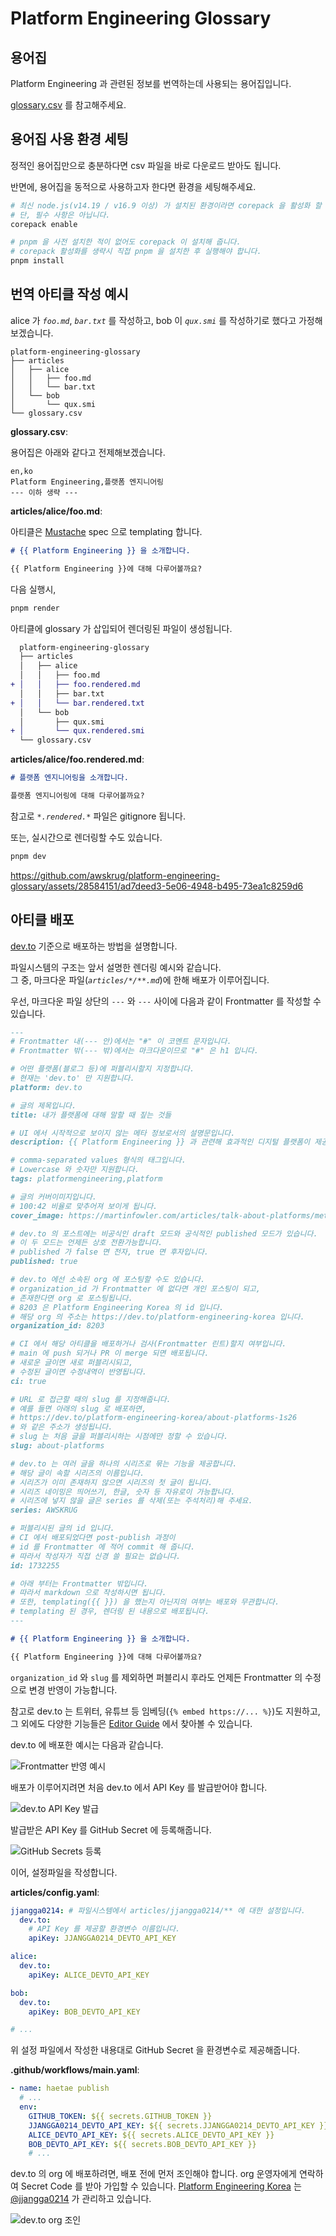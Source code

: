 # Platform Engineering Glossary

## 용어집

Platform Engineering 과 관련된 정보를 번역하는데 사용되는 용어집입니다.

[glossary.csv](./glossary.csv) 를 참고해주세요.

## 용어집 사용 환경 세팅

정적인 용어집만으로 충분하다면 csv 파일을 바로 다운로드 받아도 됩니다.

반면에, 용어집을 동적으로 사용하고자 한다면 환경을 세팅해주세요.

```bash
# 최신 node.js(v14.19 / v16.9 이상) 가 설치된 환경이라면 corepack 을 활성화 할 수 있습니다.
# 단, 필수 사항은 아닙니다.
corepack enable

# pnpm 을 사전 설치한 적이 없어도 corepack 이 설치해 줍니다.
# corepack 활성화를 생략시 직접 pnpm 을 설치한 후 실행해야 합니다.
pnpm install
```

## 번역 아티클 작성 예시

alice 가 *`foo.md`*, *`bar.txt`* 를 작성하고, bob 이 *`qux.smi`* 를 작성하기로 했다고 가정해보겠습니다.

```
platform-engineering-glossary
├── articles
│   ├── alice
│   │   ├── foo.md
│   │   └── bar.txt
│   └── bob
│       └── qux.smi
└── glossary.csv
```

**glossary.csv**:

용어집은 아래와 같다고 전제해보겠습니다.

```csv
en,ko
Platform Engineering,플랫폼 엔지니어링
--- 이하 생략 ---
```

**articles/alice/foo.md**:

아티클은 [Mustache](https://mustache.github.io) spec 으로 templating 합니다.

```md
# {{ Platform Engineering }} 을 소개합니다.

{{ Platform Engineering }}에 대해 다루어볼까요?
```

다음 실행시,

```bash
pnpm render
```

아티클에 glossary 가 삽입되어 렌더링된 파일이 생성됩니다.

```diff
  platform-engineering-glossary
  ├── articles
  │   ├── alice
  │   │   ├── foo.md
+ │   │   ├── foo.rendered.md
  │   │   ├── bar.txt
+ │   │   └── bar.rendered.txt
  │   └── bob
  │       ├── qux.smi
+ │       └── qux.rendered.smi
  └── glossary.csv
```

**articles/alice/foo.rendered.md**:

```md
# 플랫폼 엔지니어링을 소개합니다.

플랫폼 엔지니어링에 대해 다루어볼까요?
```

참고로 *`*.rendered.*`* 파일은 gitignore 됩니다.

또는, 실시간으로 렌더링할 수도 있습니다.

```bash
pnpm dev
```

<https://github.com/awskrug/platform-engineering-glossary/assets/28584151/ad7deed3-5e06-4948-b495-73ea1c8259d6>

## 아티클 배포

[dev.to](https://dev.to) 기준으로 배포하는 방법을 설명합니다.

파일시스템의 구조는 앞서 설명한 렌더링 예시와 같습니다.<br/>
그 중, 마크다운 파일(*`articles/*/**.md`*)에 한해 배포가 이루어집니다.

우선, 마크다운 파일 상단의 `---` 와 `---` 사이에 다음과 같이 Frontmatter 를 작성할 수 있습니다.

```md
---
# Frontmatter 내(--- 안)에서는 "#" 이 코멘트 문자입니다.
# Frontmatter 밖(--- 밖)에서는 마크다운이므로 "#" 은 h1 입니다.

# 어떤 플랫폼(블로그 등)에 퍼블리시할지 지정합니다.
# 현재는 'dev.to' 만 지원합니다.
platform: dev.to

# 글의 제목입니다.
title: 내가 플랫폼에 대해 말할 때 짚는 것들

# UI 에서 시작적으로 보이지 않는 메타 정보로서의 설명문입니다.
description: {{ Platform Engineering }} 과 관련해 효과적인 디지털 플랫폼이 제공 규모를 확장하는 데 도움이 되는 이유, 플랫폼에 포함되어야 하는 내용, 플랫폼 구축을 시작하는 방법.

# comma-separated values 형식의 태그입니다.
# Lowercase 와 숫자만 지원합니다.
tags: platformengineering,platform

# 글의 커버이미지입니다.
# 100:42 비율로 맞추어져 보이게 됩니다.
cover_image: https://martinfowler.com/articles/talk-about-platforms/meta.png

# dev.to 의 포스트에는 비공식인 draft 모드와 공식적인 published 모드가 있습니다.
# 이 두 모드는 언제든 상호 전환가능합니다.
# published 가 false 면 전자, true 면 후자입니다.
published: true

# dev.to 에선 소속된 org 에 포스팅할 수도 있습니다.
# organization_id 가 Frontmatter 에 없다면 개인 포스팅이 되고,
# 존재한다면 org 로 포스팅됩니다.
# 8203 은 Platform Engineering Korea 의 id 입니다.
# 해당 org 의 주소는 https://dev.to/platform-engineering-korea 입니다.
organization_id: 8203

# CI 에서 해당 아티클을 배포하거나 검사(Frontmatter 린트)할지 여부입니다.
# main 에 push 되거나 PR 이 merge 되면 배포됩니다.
# 새로운 글이면 새로 퍼블리시되고,
# 수정된 글이면 수정내역이 반영됩니다.
ci: true

# URL 로 접근할 때의 slug 를 지정해줍니다.
# 예를 들면 아래의 slug 로 배포하면,
# https://dev.to/platform-engineering-korea/about-platforms-1s26
# 와 같은 주소가 생성됩니다.
# slug 는 처음 글을 퍼블리시하는 시점에만 정할 수 있습니다.
slug: about-platforms

# dev.to 는 여러 글을 하나의 시리즈로 묶는 기능을 제공합니다.
# 해당 글이 속할 시리즈의 이름입니다.
# 시리즈가 이미 존재하지 않으면 시리즈의 첫 글이 됩니다.
# 시리즈 네이밍은 띄어쓰기, 한글, 숫자 등 자유로이 가능합니다.
# 시리즈에 넣지 않을 글은 series 를 삭제(또는 주석처리)해 주세요.
series: AWSKRUG

# 퍼블리시된 글의 id 입니다.
# CI 에서 배포되었다면 post-publish 과정이
# id 를 Frontmatter 에 적어 commit 해 줍니다.
# 따라서 작성자가 직접 신경 쓸 필요는 없습니다.
id: 1732255

# 아래 부터는 Frontmatter 밖입니다.
# 따라서 markdown 으로 작성하시면 됩니다.
# 또한, templating({{ }}) 을 했는지 아닌지의 여부는 배포와 무관합니다.
# templating 된 경우, 렌더링 된 내용으로 배포됩니다.
---

# {{ Platform Engineering }} 을 소개합니다.

{{ Platform Engineering }}에 대해 다루어볼까요?
```

`organization_id` 와 `slug` 를 제외하면 퍼블리시 후라도 언제든 Frontmatter 의 수정으로 변경 반영이 가능합니다.

참고로 dev.to 는 트위터, 유튜브 등 임베딩(`{% embed https://... %}`)도 지원하고, 그 외에도 다양한 기능들은 [Editor Guide](https://dev.to/p/editor_guide) 에서 찾아볼 수 있습니다.

dev.to 에 배포한 예시는 다음과 같습니다.

![Frontmatter 반영 예시](./docs/images/devto-frontmatter.png)

배포가 이루어지려면 처음 dev.to 에서 API Key 를 발급받어야 합니다.

![dev.to API Key 발급](./docs/images/devto-api-key.png)

발급받은 API Key 를 GitHub Secret 에 등록해줍니다.

![GitHub Secrets 등록](./docs/images/github-secrets.png)

이어, 설정파일을 작성합니다.

**articles/config.yaml**:

```yaml
jjangga0214: # 파일시스템에서 articles/jjangga0214/** 에 대한 설정입니다.
  dev.to:
    # API Key 를 제공할 환경변수 이름입니다.
    apiKey: JJANGGA0214_DEVTO_API_KEY

alice:
  dev.to:
    apiKey: ALICE_DEVTO_API_KEY

bob:
  dev.to:
    apiKey: BOB_DEVTO_API_KEY

# ...
```

위 설정 파일에서 작성한 내용대로 GitHub Secret 을 환경변수로 제공해줍니다.

**.github/workflows/main.yaml**:

```yaml
- name: haetae publish
  # ...
  env:
    GITHUB_TOKEN: ${{ secrets.GITHUB_TOKEN }}
    JJANGGA0214_DEVTO_API_KEY: ${{ secrets.JJANGGA0214_DEVTO_API_KEY }}
    ALICE_DEVTO_API_KEY: ${{ secrets.ALICE_DEVTO_API_KEY }}
    BOB_DEVTO_API_KEY: ${{ secrets.BOB_DEVTO_API_KEY }}
    # ...
```

dev.to 의 org 에 배포하려면, 배포 전에 먼저 조인해야 합니다.
org 운영자에게 연락하여 Secret Code 를 받아 가입할 수 있습니다.
[Platform Engineering Korea](https://dev.to/platform-engineering-korea) 는 [@jjangga0214](https://github.com/jjangga0214) 가 관리하고 있습니다.

![dev.to org 조인](./docs/images/devto-join-org.png)
